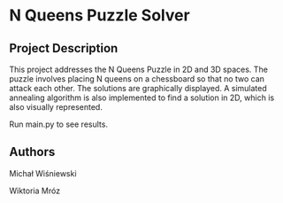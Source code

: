 
# N Queens Puzzle Solver 

## Project Description

This project addresses the N Queens Puzzle in 2D and 3D spaces. The puzzle involves placing N queens on a chessboard so that no two can attack each other. The solutions are graphically displayed. A simulated annealing algorithm is also implemented to find a solution in 2D, which is also visually represented.

Run main.py to see results.

## Authors

Michał Wiśniewski

Wiktoria Mróz


